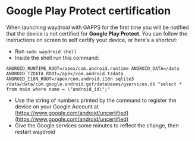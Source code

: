# Google Play Protect certification

When launching waydroid with GAPPS for the first time you will be notified that the device is not certified for **Google Play Protect**.
You can follow the instructions on screen to self certify your device, or here's a shortcut:

* Run `sudo waydroid shell`
* Inside the shell run this command:
```
ANDROID_RUNTIME_ROOT=/apex/com.android.runtime ANDROID_DATA=/data ANDROID_TZDATA_ROOT=/apex/com.android.tzdata ANDROID_I18N_ROOT=/apex/com.android.i18n sqlite3 /data/data/com.google.android.gsf/databases/gservices.db "select * from main where name = \"android_id\";"
```
* Use the string of numbers printed by the command to register the device on your Google Account at [https://www.google.com/android/uncertified](https://www.google.com/android/uncertified)
* Give the Google services some minutes to reflect the change, then restart waydroid
